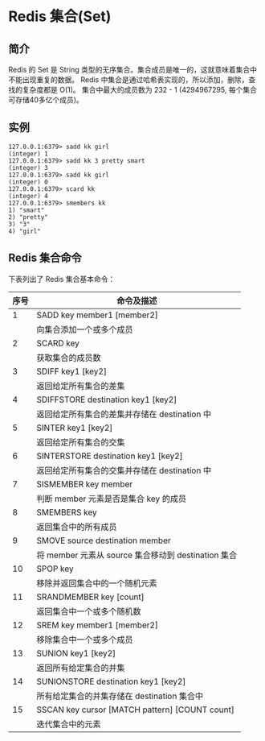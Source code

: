 # Redis 集合(Set)

## 简介

Redis 的 Set 是 String 类型的无序集合。集合成员是唯一的，这就意味着集合中不能出现重复的数据。
Redis 中集合是通过哈希表实现的，所以添加，删除，查找的复杂度都是 O(1)。
集合中最大的成员数为 232 - 1 (4294967295, 每个集合可存储40多亿个成员)。

## 实例
```
127.0.0.1:6379> sadd kk girl
(integer) 1
127.0.0.1:6379> sadd kk 3 pretty smart
(integer) 3
127.0.0.1:6379> sadd kk girl
(integer) 0
127.0.0.1:6379> scard kk
(integer) 4
127.0.0.1:6379> smembers kk
1) "smart"
2) "pretty"
3) "3"
4) "girl"
```

## Redis 集合命令
下表列出了 Redis 集合基本命令：

|序号|   命令及描述|
|-|-|
|1|      SADD key member1 [member2]|
||向集合添加一个或多个成员|
|2|      SCARD key|
||获取集合的成员数|
|3|      SDIFF key1 [key2]|
||返回给定所有集合的差集|
|4|      SDIFFSTORE destination key1 [key2]|
||返回给定所有集合的差集并存储在 destination 中|
|5|      SINTER key1 [key2]|
||返回给定所有集合的交集|
|6|      SINTERSTORE destination key1 [key2]|
||返回给定所有集合的交集并存储在 destination 中|
|7  |    SISMEMBER key member|
||判断 member 元素是否是集合 key 的成员|
|8|      SMEMBERS key|
||返回集合中的所有成员|
|9  |    SMOVE source destination member|
||将 member 元素从 source 集合移动到 destination 集合|
|10|     SPOP key|
||移除并返回集合中的一个随机元素|
|11|     SRANDMEMBER key [count]|
||返回集合中一个或多个随机数|
|12|     SREM key member1 [member2]|
||移除集合中一个或多个成员|
|13|     SUNION key1 [key2]|
||返回所有给定集合的并集|
|14 |    SUNIONSTORE destination key1 [key2]|
||所有给定集合的并集存储在 destination 集合中|
|15|     SSCAN key cursor [MATCH pattern] [COUNT count]|
||迭代集合中的元素|

